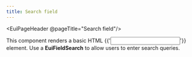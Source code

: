 ```yaml
---
title: Search field
---
```


<EuiPageHeader @pageTitle="Search field"/>

<EuiSpacer />

<EuiText>
  <p>
    This component renders a basic HTML <EuiCode @language="html">{{'<input type="search">'}}</EuiCode> element.
    Use a <strong>EuiFieldSearch</strong> to allow users to enter search queries.
  </p>
</EuiText>
